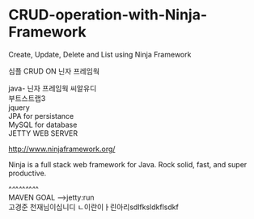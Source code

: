 # CRUD-operation-with-Ninja-Framework
Create, Update, Delete and List using Ninja Framework

  심플 CRUD ON 닌자 프레임웍


java-  닌자 프레임웍 씨알유디<BR/>
부트스트랩3<BR/>
jquery<BR/>
JPA for persistance<BR/>
MySQL for database<BR/>
JETTY WEB SERVER

http://www.ninjaframework.org/

Ninja is a full stack web framework for Java.
Rock solid, fast, and super productive.


^_^_^_^_^_^_^_^_^<br/>
MAVEN GOAL -->jetty:run<br/>
 고경준 천재님이십니디 ㄴ이란이ㅏ린아리sdlfksldkflsdkf<br/>

